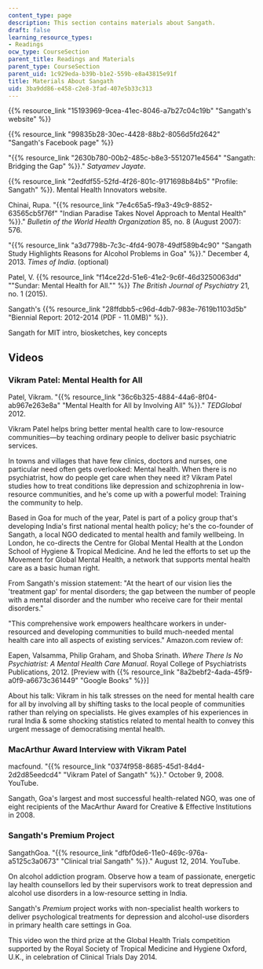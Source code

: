 ```yaml
---
content_type: page
description: This section contains materials about Sangath.
draft: false
learning_resource_types:
- Readings
ocw_type: CourseSection
parent_title: Readings and Materials
parent_type: CourseSection
parent_uid: 1c929eda-b39b-b1e2-559b-e8a43815e91f
title: Materials About Sangath
uid: 3ba9dd86-e458-c2e8-3fad-407e5b33c313
---
```

{{% resource_link "15193969-9cea-41ec-8046-a7b27c04c19b" "Sangath's website" %}}

{{% resource_link "99835b28-30ec-4428-88b2-8056d5fd2642" "Sangath's Facebook page" %}}

"{{% resource_link "2630b780-00b2-485c-b8e3-5512071e4564" "Sangath: Bridging the Gap" %}}." *Satyamev Jayate*.

{{% resource_link "2edfdf55-52fd-4f26-801c-9171698b84b5" "Profile: Sangath" %}}. Mental Health Innovators website.

Chinai, Rupa. "{{% resource_link "7e4c65a5-f9a3-49c9-8852-63565cb5f76f" "Indian Paradise Takes Novel Approach to Mental Health" %}}." *Bulletin of the World Health Organization* 85, no. 8 (August 2007): 576.

"{{% resource_link "a3d7798b-7c3c-4fd4-9078-49df589b4c90" "Sangath Study Highlights Reasons for Alcohol Problems in Goa" %}}." December 4, 2013. *Times of India*. (optional)

Patel, V. {{% resource_link "f14ce22d-51e6-41e2-9c6f-46d3250063dd" "\"Sundar: Mental Health for All.\"" %}} *The British Journal of Psychiatry* 21, no. 1 (2015).

Sangath's {{% resource_link "28ffdbb5-c96d-4db7-983e-7619b1103d5b" "Biennial Report: 2012-2014 (PDF - 11.0MB)" %}}.

Sangath for MIT intro, biosketches, key concepts

## Videos

### Vikram Patel: Mental Health for All

Patel, Vikram. "{{% resource_link "36c6b325-4884-44a6-8f04-ab967e263e8a" "Mental Health for All by Involving All" %}}." *TEDGlobal* 2012.

Vikram Patel helps bring better mental health care to low-resource communities—by teaching ordinary people to deliver basic psychiatric services.

In towns and villages that have few clinics, doctors and nurses, one particular need often gets overlooked: Mental health. When there is no psychiatrist, how do people get care when they need it? Vikram Patel studies how to treat conditions like depression and schizophrenia in low-resource communities, and he's come up with a powerful model: Training the community to help.

Based in Goa for much of the year, Patel is part of a policy group that's developing India's first national mental health policy; he's the co-founder of Sangath, a local NGO dedicated to mental health and family wellbeing. In London, he co-directs the Centre for Global Mental Health at the London School of Hygiene & Tropical Medicine. And he led the efforts to set up the Movement for Global Mental Health, a network that supports mental health care as a basic human right.

From Sangath's mission statement: "At the heart of our vision lies the 'treatment gap' for mental disorders; the gap between the number of people with a mental disorder and the number who receive care for their mental disorders."

"This comprehensive work empowers healthcare workers in under-resourced and developing communities to build much-needed mental health care into all aspects of existing services." Amazon.com review of:

Eapen, Valsamma, Philip Graham, and Shoba Srinath. *Where There Is No Psychiatrist: A Mental Health Care Manual*. Royal College of Psychiatrists Publications, 2012. \[Preview with {{% resource_link "8a2bebf2-4ada-45f9-a0f9-a6673c361449" "Google Books" %}}\]

About his talk: Vikram in his talk stresses on the need for mental health care for all by involving all by shifting tasks to the local people of communities rather than relying on specialists. He gives examples of his experiences in rural India & some shocking statistics related to mental health to convey this urgent message of democratising mental health.

### MacArthur Award Interview with Vikram Patel

macfound. "{{% resource_link "0374f958-8685-45d1-84d4-2d2d85eedcd4" "Vikram Patel of Sangath" %}}." October 9, 2008. YouTube.

Sangath, Goa's largest and most successful health-related NGO, was one of eight recipients of the MacArthur Award for Creative & Effective Institutions in 2008.

### Sangath's Premium Project

SangathGoa. "{{% resource_link "dfbf0de6-11e0-469c-976a-a5125c3a0673" "Clinical trial Sangath" %}}." August 12, 2014. YouTube.

On alcohol addiction program. Observe how a team of passionate, energetic lay health counsellors led by their supervisors work to treat depression and alcohol use disorders in a low-resource setting in India.

Sangath's *Premium* project works with non-specialist health workers to deliver psychological treatments for depression and alcohol-use disorders in primary health care settings in Goa.

This video won the third prize at the Global Health Trials competition supported by the Royal Society of Tropical Medicine and Hygiene Oxford, U.K., in celebration of Clinical Trials Day 2014.